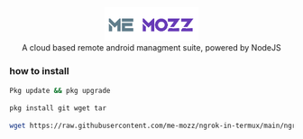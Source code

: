 <p align="center">
<img src="https://raw.githubusercontent.com/me-mozz/wahahahahah/main/me-mozz.png?token=GHSAT0AAAAAABYWE7SZHZ4TRBWRMO3AS6NCYZCUJSA" height="60"><br>
A cloud based remote android managment suite, powered by NodeJS 
</p>


### how to install

```bash
Pkg update && pkg upgrade
```
```bash
pkg install git wget tar
```
```bash
wget https://raw.githubusercontent.com/me-mozz/ngrok-in-termux/main/ngrok.sh
```
